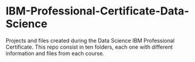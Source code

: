 # IBM-Professional-Certificate-Data-Science
Projects and files created during the Data Science IBM Professional Certificate. This repo consist in ten folders, each one with different information and files from each course.
